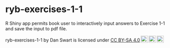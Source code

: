 # ryb-exercises-1-1

R Shiny app permits book user to interactively input answers to Exercise 1-1 and save the input to pdf file.

 <p xmlns:cc="http://creativecommons.org/ns#" xmlns:dct="http://purl.org/dc/terms/"><span property="dct:title">ryb-exercises-1-1</span> by <span property="cc:attributionName">Dan Swart</span> is licensed under <a href="http://creativecommons.org/licenses/by-sa/4.0/?ref=chooser-v1" target="_blank" rel="license noopener noreferrer" style="display:inline-block;">CC BY-SA 4.0<img style="height:22px!important;margin-left:3px;vertical-align:text-bottom;" src="https://mirrors.creativecommons.org/presskit/icons/cc.svg?ref=chooser-v1"><img style="height:22px!important;margin-left:3px;vertical-align:text-bottom;" src="https://mirrors.creativecommons.org/presskit/icons/by.svg?ref=chooser-v1"><img style="height:22px!important;margin-left:3px;vertical-align:text-bottom;" src="https://mirrors.creativecommons.org/presskit/icons/sa.svg?ref=chooser-v1"></a></p> 
